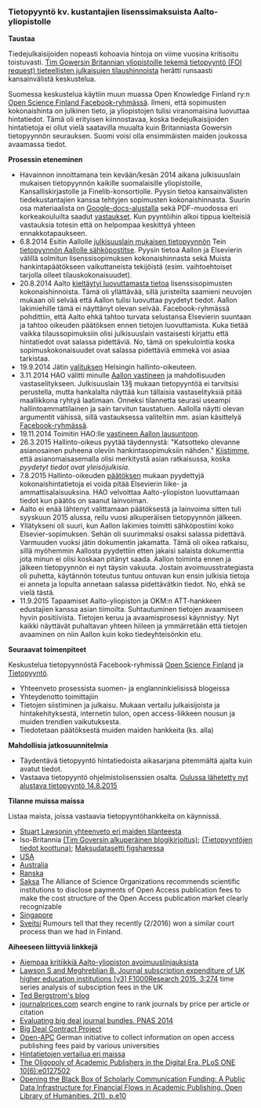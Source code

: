 ### Tietopyyntö kv. kustantajien lisenssimaksuista Aalto-yliopistolle


**Taustaa**  

Tiedejulkaisijoiden nopeasti kohoavia hintoja on viime vuosina kritisoitu toistuvasti. [Tim Gowersin Britannian yliopistoille tekemä tietopyyntö (FOI request) tieteellisten julkaisujen tilaushinnoista](http://gowers.wordpress.com/2014/04/24/elsevier-journals-some-facts/) herätti runsaasti kansainvälistä keskustelua.

Suomessa keskustelua käytiin muun muassa Open Knowledge Finland ry:n [Open Science Finland Facebook-ryhmässä](https://www.facebook.com/groups/241398182642057/permalink/411482855633588/). Ilmeni, että sopimusten kokonaishinta on julkinen tieto, ja yliopistojen tulisi viranomaisina luovuttaa hintatiedot. Tämä oli erityisen kiinnostavaa, koska tiedejulkaisijoiden hintatietoja ei ollut vielä saatavilla muualta kuin Britanniasta Gowersin tietopyynnön seurauksen. Suomi voisi olla ensimmäisten maiden joukossa avaamassa tiedot.

**Prosessin eteneminen**

 * Havainnon innoittamana tein kevään/kesän 2014 aikana julkisuuslain mukaisen tietopyynnön kaikille suomalaisille yliopistoille, Kansalliskirjastolle ja Finelib-konsortiolle. Pyysin tietoa kansainvälisten tiedekustantajien kanssa tehtyjen sopimusten kokonaishinnasta. Suurin osa materiaalista on [Google-docs-alustalla](https://drive.google.com/?authuser=0#folders/0BzpjC35str8vUkpaTnFvZUNZV0k) sekä PDF-muodossa eri korkeakouluilta saadut [vastaukset](vastaukset). Kun pyyntöihin alkoi tippua kielteisiä vastauksia totesin että on helpompaa keskittyä yhteen ennakkotapaukseen.
 * 6.8.2014 Esitin Aallolle [julkisuuslain mukaisen tietopyynnön](https://github.com/okffi-science/2014-tietopyynto-lisenssimaksut/blob/master/tietopyynnot/20140806-Tietopyynto-taydennetty.pdf) Tein [tietopyynnön Aallolle sähköpostitse](https://docs.google.com/document/d/1iMI9UVHlDXBrw-D0_LmhoFdMM6d_o8WrjiuNXCdFufk/edit). Pyysin tietoa Aallon ja Elsevierin välillä solmitun lisenssisopimuksen kokonaishinnasta sekä Muista hankintapäätökseen vaikuttaneista tekijöistä (esim. vaihtoehtoiset tarjolla olleet tilauskokonaisuudet).
 * 20.8.2014 Aalto [kieltäytyi luovuttamasta tietoa](HallintoOikeus/20140820-Aalto-Vastine.pdf) lisenssisopimusten kokonaishinnoista. Tämä oli yllättävää, sillä juristeilta saamieni neuvojen mukaan oli selvää että Aallon tulisi luovuttaa pyydetyt tiedot. Aallon lakimiehille tämä ei näyttänyt olevan selvää. Facebook-ryhmässä pohdittiin, että Aalto ehkä tahtoo turvata selustansa Elsevierin suuntaan ja tahtoo oikeuden päätöksen ennen tietojen luovuttamista. Kuka tietää vaikka tilaussopimuksiin olisi julkisuuslain vastaisesti kirjattu että hintatiedot ovat salassa pidettäviä. No, tämä on spekulointia koska sopimuskokonaisuudet ovat salassa pidettäviä emmekä voi asiaa tarkistaa.
 * 19.9.2014 Jätin [valituksen](HallintoOikeus/20140919-Valitus-HO-Lahti.pdf) Helsingin hallinto-oikeuteen.
 * 3.11.2014 HAO välitti minulle [Aallon vastineen](HallintoOikeus/20141103-AaltoVastineHO1.pdf) ja mahdollisuuden vastaselitykseen. Julkisuuslain 13§ mukaan tietopyyntöä ei tarvitsisi perustella, mutta hankalalta näyttää kun tällaisia vastaselityksiä pitää maallikkona ryhtyä laatimaan. Onneksi tilannetta seurasi useampi hallintoammattilainen ja sain tarvitun taustatuen. Aallolla näytti olevan argumentit vähissä, sillä vastauksessa valiteltiin mm. asian käsittelyä [Facebook-ryhmässä](https://www.facebook.com/groups/241398182642057/permalink/411482855633588/). 
 * 19.11.2014 Toimitin HAO:lle [vastineen Aallon lausuntoon](https://github.com/okffi-science/2014-tietopyynto-lisenssimaksut/blob/master/HallintoOikeus/20141118/20141119-Vastaselitys-LeoLahti-HHO.pdf?raw=true). 
 * 26.3.2015 Hallinto-oikeus pyytää täydennystä: "Katsotteko olevanne asianosainen puheena oleviin hankintasopimuksiin nähden." [Kiistimme](HallintoOikeus/20150326-Taydennyspyynto.pdf), että asianomaisasemalla olisi merkitystä asian ratkaisussa, koska *pyydetyt tiedot ovat yleisöjulkisia*. 
 * 7.8.2015 Hallinto-oikeuden [päätöksen](https://github.com/okffi-science/2014-tietopyynto-lisenssimaksut/blob/master/HallintoOikeus/20150807-HAO-ratkaisu.pdf) mukaan pyydettyjä kokonaishintatietoja ei voida pitää Elsevierin liike- ja ammattisalaisuuksina. HAO velvoittaa Aalto-yliopiston luovuttamaan tiedot kun päätös on saanut lainvoiman.
 * Aalto ei enää lähtenyt valittamaan päätöksestä ja lainvoima sitten tuli syyskuun 2015 alussa, reilu vuosi alkuperäisen tietopyynnön jälkeen.
 * Yllätykseni oli suuri, kun Aallon lakimies toimitti sähköpostiini koko Elsevier-sopimuksen. Sehän oli suurimmaksi osaksi salassa pidettävä. Varmuuden vuoksi jätin dokumentin jakamatta. Tämä oli oikea ratkaisu, sillä myöhemmin Aallosta pyydettiin etten jakaisi salaista dokumenttia jota minun ei olisi koskaan pitänyt saada. Aallon toiminta ennen ja jälkeen tietopyynnön ei nyt täysin vakuuta. Jostain avoimuusstrategiasta oli puhetta, käytännön toteutus tuntuu ontuvan kun ensin julkisia tietoja ei anneta ja lopulta annetaan salassa pidettävätkin tiedot. No, ehkä se vielä tästä.  
 * 11.9.2015 Tapaamiset Aalto-yliopiston ja OKM:n ATT-hankkeen edustajien kanssa asian tiimoilta. Suhtautuminen tietojen avaamiseen hyvin positiivista. Tietojen keruu ja avaamisprosessi käynnistyy. Nyt kaikki näyttävät puhaltavan yhteen hiileen ja ymmärretään että tietojen avaaminen on niin Aallon kuin koko tiedeyhteisönkin etu.

**Seuraavat toimenpiteet**  

Keskustelua tietopyynnöstä Facebook-ryhmissä [Open Science Finland](https://www.facebook.com/groups/241398182642057/permalink/411482855633588/) ja [Tietopyyntö](https://www.facebook.com/groups/tietopyynto/permalink/432307966946322/). 

 * Yhteenveto prosessista suomen- ja englanninkielisissä blogeissa
 * Yhteydenotto toimittajiin
 * Tietojen siistiminen ja julkaisu. Mukaan vertailu
   julkaisijoista ja hintakehityksestä, internetin tulon, open
   access-liikkeen nousun ja muiden trendien vaikutuksesta.
 * Tiedotetaan päätöksestä muiden maiden hankkeita (ks. alla)

**Mahdollisia jatkosuunnitelmia**

 * Täydentävä tietopyyntö hintatiedoista aikasarjana pitemmältä ajalta kuin avatut tiedot. 
 * Vastaava tietopyyntö ohjelmistolisenssien osalta. [Oulussa lähetetty nyt alustava tietopyyntö 14.8.2015](https://docs.google.com/document/d/163iKjl82fAYR53QjhChHNmJ2yuVtjWJNRXWOn4ToXe8/edit) 


**Tilanne muissa maissa**  

Listaa maista, joissa vastaavia tietopyyntöhankkeita on käynnissä. 

 * [Stuart Lawsonin yhteenveto eri maiden tilanteesta](http://stuartlawson.org/2016/06/publicly-available-data-on-international-journal-subscription-costs/)
 * Iso-Britannia [(Tim Goversin alkuperäinen blogikirjoitus)](https://gowers.wordpress.com/2014/04/24/elsevier-journals-some-facts/); [(Tietopyyntöjen tiedot koottuna)](http://blogs.lse.ac.uk/impactofsocialsciences/2014/10/15/foi-requests-uncover-lack-of-transparency/); [Maksudatasetti figsharessa](http://figshare.com/articles/Journal_subscription_costs_FOIs_to_UK_universities/1186832)
 * [USA](http://blogs.lse.ac.uk/impactofsocialsciences/2014/08/12/secrets-of-the-big-deal-journal-pricing/)
 * [Australia]()
 * [Ranska]()
 * [Saksa](http://gfzpublic.gfz-potsdam.de/pubman/item/escidoc:1551900/component/escidoc:1551901/2016-06-01_Appeal_Open_APC.pdf) The  Alliance  of  Science  Organizations recommends  scientific institutions to disclose payments of Open Access publication fees to make the cost structure of the Open Access publication market clearly recognizable
 * [Singapore]()
 * [Sveitsi]() Rumours tell that they recently (2/2016) won a similar court process than we had in Finland.

**Aiheeseen liittyviä linkkejä**

 * [Aiempaa kritiikkiä Aalto-yliopiston avoimuuslinjauksista](http://www.mostlyphysics.net/blog/2013/04/03/update-on-open-access-in-finland/)
 * [Lawson S and Meghreblian B. Journal subscription expenditure of UK higher education institutions [v3] F1000Research 2015, 3:274](http://f1000research.com/articles/3-274/v3) time series analysis of subsciption fees in the UK
 * [Ted Bergstrom's blog](http://www.econ.ucsb.edu/~tedb/Journals/jpricing.html)
 * [journalprices.com](http://www.journalprices.com/) search engine to rank journals by price per article or citation
 * [Evaluating big deal journal bundles. PNAS 2014](http://www.econ.ucsb.edu/~tedb/Journals/PNAS-2014-Bergstrom-1403006111.pdf)
 * [Big Deal Contract Project](http://www.econ.ucsb.edu/~tedb/Journals/BundleContracts.html)
 * [Open-APC](https://github.com/openapc/openapc-de) German initiative to collect information on open access publishing fees paid by various universities
 * [Hintatietojen vertailua eri maissa](http://lj.libraryjournal.com/2015/04/publishing/whole-lotta-shakin-goin-on-periodicals-price-survey-2015/)
 * [The Oligopoly of Academic Publishers in the Digital Era. PLoS ONE 10(6):e0127502](http://journals.plos.org/plosone/article?id=10.1371%2Fjournal.pone.0127502)
 * [Opening the Black Box of Scholarly Communication Funding: A Public Data Infrastructure for Financial Flows in Academic Publishing. Open Library of Humanities. 2(1), p.e10](https://olh.openlibhums.org/articles/10.16995/olh.72/)
 